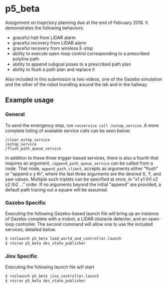 # p5_beta

Assignment on trajectory planning due at the end of February 2016.  It
demonstrates the following behaviors:

+ graceful halt from LIDAR alarm
+ graceful recovery from LIDAR alarm
+ graceful recovery from wireless E-stop
+ ability to execute open-loop control corresponding to a prescribed
  polyline path
+ ability to append subgoal poses to a prescribed path plan
+ ability to flush a path plan and replace it

Also included in this submission is two videos, one of the Gazebo
simulation and the other of the robot trundling around the lab and in
the hallway.

## Example usage

### General

To send the emergency stop, run `rosservice call /estop_service`.  A
more complete listing of available service calls can be seen below:

```
/clear_estop_service
/estop_service
/flush_path_queue_service
```

In addition to these three trigger-based services, there is also a
fourth that requires an argument.  `/append_path_queue_service` can be
called from a node.  That node, `append_path_client`, accepts as
arguments either "flush" or "append x y th", where the last three
arguments are the desired X, Y, and yaw values.  Multiple such
triplets can be specified at once, in "x1 y1 th1 x2 y2 th2 ..." order.
If no arguments beyond the initial "append" are provided, a default
path tracing out a square will be assumed.

### Gazebo Specific

Executing the following Gazebo-based launch file will bring up an
instance of Gazebo complete with a mobot, a LIDAR obstacle detector,
and an open-loop controller.  The second command will allow one to use
the included services, detailed below.

```bash
$ roslaunch p5_beta load_world_and_controller.launch
$ rosrun p5_beta des_state_publisher
```

### Jinx Specific

Executing the following launch file will start 

```bash
$ roslaunch p5_beta jinx_controller.launch
$ rosrun p5_beta des_state_publisher
```


